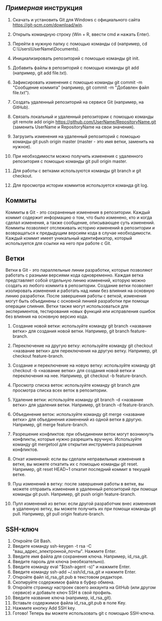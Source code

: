 
## _Примерная_ инструкция

1. Скачать и установить Git для Windows с официального сайта https://git-scm.com/download/win.

2. Открыть командную строку (Win + R, ввести cmd и нажать Enter).

3. Перейти в нужную папку с помощью команды cd (например, cd C:\Users\UserName\Documents).

4. Инициализировать репозиторий с помощью команды git init.

5. Добавить файлы в репозиторий с помощью команды git add (например, git add file.txt).

6. Зафиксировать изменения с помощью команды git commit -m "Сообщение коммита" (например, git commit -m "Добавлен файл file.txt").

7. Создать удаленный репозиторий на сервисе Git (например, на GitHub).

8. Связать локальный и удаленный репозитории с помощью команды git remote add origin https://github.com/UserName/RepositoryName.git (заменить UserName и RepositoryName на свои значения).

9. Загрузить изменения на удаленный репозиторий с помощью команды git push origin master (master - это имя ветки, заменить на нужное).

10. При необходимости можно получить изменения с удаленного репозитория с помощью команды git pull origin master.

11. Для работы с ветками используются команды git branch и git checkout.

12. Для просмотра истории коммитов используется команда git log.

## Коммиты

Коммиты в Git - это сохраненные изменения в репозитории. Каждый коммит содержит информацию о том, что было изменено, кто и когда сделал изменения, а также сообщение, описывающее суть изменений. Коммиты позволяют отслеживать историю изменений в репозитории и возвращаться к предыдущим версиям кода в случае необходимости. Каждый коммит имеет уникальный идентификатор, который используется для ссылки на него при работе с Git.

## Ветки

Ветки в Git - это параллельные линии разработки, которые позволяют работать с разными версиями кода одновременно. Каждая ветка представляет собой отдельную линию изменений, которую можно создать из любого коммита в репозитории. Создание ветки позволяет изолировать изменения и работать над ними без влияния на основную линию разработки. После завершения работы с веткой, изменения могут быть объединены с основной линией разработки при помощи операции слияния. Ветки также могут использоваться для экспериментов, тестирования новых функций или исправления ошибок без влияния на основную версию кода.

1. Создание новой ветки: используйте команду git branch <название ветки> для создания новой ветки. Например, git branch feature-branch.

2. Переключение на другую ветку: используйте команду git checkout <название ветки> для переключения на другую ветку. Например, git checkout feature-branch.

3. Создание и переключение на новую ветку: используйте команду git checkout -b <название ветки> для создания новой ветки и переключения на нее. Например, git checkout -b feature-branch.

4. Просмотр списка веток: используйте команду git branch для просмотра списка всех веток в репозитории.

5. Удаление ветки: используйте команду git branch -d <название ветки> для удаления ветки. Например, git branch -d feature-branch.

6. Объединение веток: используйте команду git merge <название ветки> для объединения изменений из одной ветки в другую. Например, git merge feature-branch.

7. Разрешение конфликтов: при объединении веток могут возникнуть конфликты, которые нужно разрешить вручную. Используйте команду git mergetool для открытия инструмента разрешения конфликтов.

8. Откат изменений: если вы сделали неправильные изменения в ветке, вы можете откатить их с помощью команды git reset. Например, git reset HEAD~1 откатит последний коммит в текущей ветке.

9. Пуш изменений в ветку: после завершения работы в ветке, вы можете отправить изменения в удаленный репозиторий при помощи команды git push. Например, git push origin feature-branch.

10. Пулл изменений из ветки: если другой разработчик внес изменения в удаленную ветку, вы можете получить их при помощи команды git pull. Например, git pull origin feature-branch.

## SSH-ключ

1. Откройте Git Bash.
2. Введите команду ssh-keygen -t rsa -C "ваш_адрес_электронной_почты". Нажмите Enter.
3. Введите имя файла для сохранения ключа. Например, id_rsa_git.
4. Введите пароль для ключа (необязательно).
5. Введите команду eval "$(ssh-agent -s)" и нажмите Enter.
6. Введите команду ssh-add ~/.ssh/id_rsa_git и нажмите Enter.
7. Откройте файл id_rsa_git.pub в текстовом редакторе.
8. Скопируйте содержимое файла в буфер обмена.
9. Откройте страницу настроек своего аккаунта на GitHub (или другом сервисе) и добавьте ключ SSH в свой профиль.
10. Введите название ключа (например, id_rsa_git).
11. Вставьте содержимое файла id_rsa_git.pub в поле Key.
12. Нажмите кнопку Add SSH key.
13. Готово! Теперь вы можете использовать git с помощью SSH-ключа.